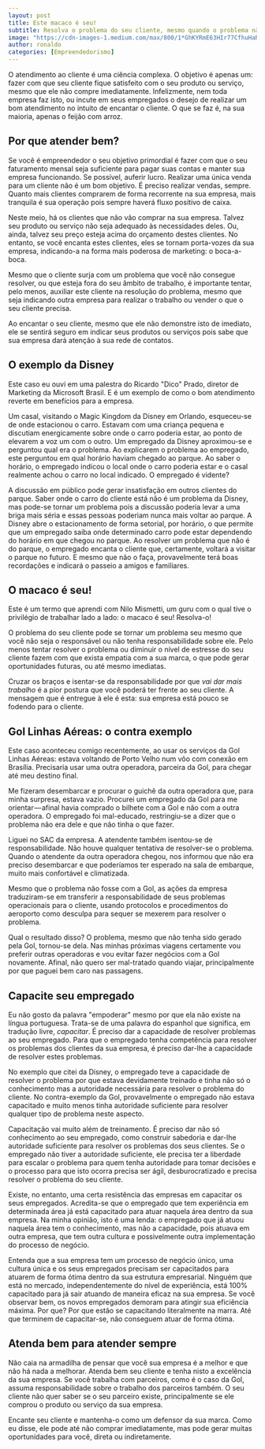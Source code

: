 ```yaml
---
layout: post
title: Este macaco é seu!
subtitle: Resolva o problema do seu cliente, mesmo quando o problema não é seu
image: "https://cdn-images-1.medium.com/max/800/1*GhKYRmE63HIr77CfhuHaRQ.jpeg"
author: ronaldo
categories: [Empreendedorismo]
---
```


O atendimento ao cliente é uma ciência complexa. O objetivo é apenas um: fazer
com que seu cliente fique satisfeito com o seu produto ou serviço, mesmo que ele
não compre imediatamente. Infelizmente, nem toda empresa faz isto, ou incute em
seus empregados o desejo de realizar um bom atendimento no intuito de encantar o
cliente. O que se faz é, na sua maioria, apenas o feijão com arroz.

## Por que atender bem?

Se você é empreendedor o seu objetivo primordial é fazer com que o seu
faturamento mensal seja suficiente para pagar suas contas e manter sua empresa
funcionando. Se possível, auferir lucro. Realizar uma única venda para um
cliente não é um bom objetivo. É preciso realizar vendas, sempre. Quanto mais
clientes comprarem de forma recorrente na sua empresa, mais tranquila é sua
operação pois sempre haverá fluxo positivo de caixa.

Neste meio, há os clientes que não vão comprar na sua empresa. Talvez
seu produto ou serviço não seja adequado às necessidades deles. Ou,
ainda, talvez seu preço esteja acima do orçamento destes clientes. No
entanto, se você encanta estes clientes, eles se tornam porta-vozes da
sua empresa, indicando-a na forma mais poderosa de marketing: o
boca-a-boca.

Mesmo que o cliente surja com um problema que você não consegue
resolver, ou que esteja fora do seu âmbito de trabalho, é importante
tentar, pelo menos, auxiliar este cliente na resolução do problema,
mesmo que seja indicando outra empresa para realizar o trabalho ou
vender o que o seu cliente precisa.

Ao encantar o seu cliente, mesmo que ele não demonstre isto de imediato,
ele se sentirá seguro em indicar seus produtos ou serviços pois sabe que
sua empresa dará atenção à sua rede de contatos.

## O exemplo da Disney

Este caso eu ouvi em uma palestra do Ricardo "Dico" Prado, diretor de
Marketing da Microsoft Brasil. E é um exemplo de como o bom atendimento
reverte em benefícios para a empresa.

Um casal, visitando o Magic Kingdom da Disney em Orlando, esqueceu-se de
onde estacionou o carro. Estavam com uma criança pequena e discutiam
energicamente sobre onde o carro poderia estar, ao ponto de elevarem a
voz um com o outro. Um empregado da Disney aproximou-se e perguntou qual
era o problema. Ao explicarem o problema ao empregado, este perguntou em
qual horário haviam chegado ao parque. Ao saber o horário, o empregado
indicou o local onde o carro poderia estar e o casal realmente achou o
carro no local indicado. O empregado é vidente?

A discussão em público pode gerar insatisfação em outros clientes do
parque. Saber onde o carro do cliente está não é um problema da Disney,
mas pode-se tornar um problema pois a discussão poderia levar a uma
briga mais séria e essas pessoas poderiam nunca mais voltar ao parque. A
Disney abre o estacionamento de forma setorial, por horário, o que
permite que um empregado saiba onde determinado carro pode estar
dependendo do horário em que chegou no parque. Ao resolver um problema
que não é do parque, o empregado encanta o cliente que, certamente,
voltará a visitar o parque no futuro. E mesmo que não o faça,
provavelmente terá boas recordações e indicará o passeio a amigos e
familiares.

## O macaco é seu!

Este é um termo que aprendi com Nilo Mismetti, um guru com o qual tive o
privilégio de trabalhar lado a lado: o macaco é seu! Resolva-o!

O problema do seu cliente pode se tornar um problema seu mesmo que você não seja
o responsável ou não tenha responsabilidade sobre ele. Pelo menos tentar
resolver o problema ou diminuir o nível de estresse do seu cliente fazem com que
exista empatia com a sua marca, o que pode gerar oportunidades futuras, ou até
mesmo imediatas.

Cruzar os braços e isentar-se da responsabilidade por que *vai dar mais
trabalho* é a pior postura que você poderá ter frente ao seu cliente. A mensagem
que é entregue à ele é esta: sua empresa está pouco se fodendo para o cliente.

## Gol Linhas Aéreas: o contra exemplo

Este caso aconteceu comigo recentemente, ao usar os serviços da Gol Linhas
Aéreas: estava voltando de Porto Velho num vôo com conexão em Brasília.
Precisaria usar uma outra operadora, parceira da Gol, para chegar até meu
destino final.

Me fizeram desembarcar e procurar o guichê da outra operadora que, para minha
surpresa, estava vazio. Procurei um empregado da Gol para me orientar — afinal
havia comprado o bilhete com a Gol e não com a outra operadora. O empregado foi
mal-educado, restringiu-se a dizer que o problema não era dele e que não tinha o
que fazer.

Liguei no SAC da empresa. A atendente também isentou-se de responsabilidade. Não
houve qualquer tentativa de resolver-se o problema. Quando o atendente da outra
operadora chegou, nos informou que não era preciso desembarcar e que poderíamos
ter esperado na sala de embarque, muito mais confortável e climatizada.

Mesmo que o problema não fosse com a Gol, as ações da empresa traduziram-se em
transferir a responsabilidade de seus problemas operacionais para o cliente,
usando protocolos e procedimentos do aeroporto como desculpa para sequer se
mexerem para resolver o problema.

Qual o resultado disso? O problema, mesmo que não tenha sido gerado pela Gol,
tornou-se dela. Nas minhas próximas viagens certamente vou preferir outras
operadoras e vou evitar fazer negócios com a Gol novamente. Afinal, não quero
ser mal-tratado quando viajar, principalmente por que paguei bem caro nas
passagens.

## Capacite seu empregado

Eu não gosto da palavra "empoderar" mesmo por que ela não existe na língua
portuguesa. Trata-se de uma palavra do espanhol que significa, em tradução
livre, *capacitar*. É preciso dar a capacidade de resolver problemas ao seu
empregado. Para que o empregado tenha competência para resolver os problemas dos
clientes da sua empresa, é preciso dar-lhe a capacidade de resolver estes
problemas.

No exemplo que citei da Disney, o empregado teve a capacidade de resolver o
problema por que estava devidamente treinado e tinha não só o conhecimento mas a
autoridade necessária para resolver o problema do cliente. No contra-exemplo da
Gol, provavelmente o empregado não estava capacitado e muito menos tinha
autoridade suficiente para resolver qualquer tipo de problema neste aspecto.

Capacitação vai muito além de treinamento. É preciso dar não só conhecimento ao
seu empregado, como construir sabedoria e dar-lhe autoridade suficiente para
resolver os problemas dos seus clientes. Se o empregado não tiver a autoridade
suficiente, ele precisa ter a liberdade para escalar o problema para quem tenha
autoridade para tomar decisões e o processo para que isto ocorra precisa ser
ágil, desburocratizado e precisa resolver o problema do seu cliente.

Existe, no entanto, uma certa resistência das empresas em capacitar os seus
empregados. Acredita-se que o empregado que tem experiência em determinada área
já está capacitado para atuar naquela área dentro da sua empresa. Na minha
opinião, isto é uma lenda: o empregado que já atuou naquela área tem o
conhecimento, mas não a capacidade, pois atuava em outra empresa, que tem outra
cultura e possivelmente outra implementação do processo de negócio.

Entenda que a sua empresa tem um processo de negócio único, uma cultura única e
os seus empregados precisam ser capacitados para atuarem de forma ótima dentro
da sua estrutura empresarial. Ninguém que está no mercado, independentemente do
nível de experiência, está 100% capacitado para já sair atuando de maneira
eficaz na sua empresa. Se você observar bem, os novos empregados demoram para
atingir sua eficiência máxima. Por que? Por que estão se capacitando
literalmente na marra. Até que terminem de capacitar-se, não conseguem atuar de
forma ótima.

## Atenda bem para atender sempre

Não caia na armadilha de pensar que você sua empresa é a melhor e que não há
nada a melhorar. Atenda bem seu cliente e tenha nisto a excelência da sua
empresa. Se você trabalha com parceiros, como é o caso da Gol, assuma
responsabilidade sobre o trabalho dos parceiros também. O seu cliente não quer
saber se o seu parceiro existe, principalmente se ele comprou o produto ou
serviço da sua empresa.

Encante seu cliente e mantenha-o como um defensor da sua marca. Como eu disse,
ele pode até não comprar imediatamente, mas pode gerar muitas oportunidades para
você, direta ou indiretamente.
